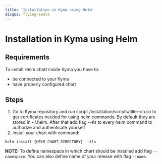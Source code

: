 ```yaml
---
title: 'Installation in Kyma using Helm'
disqus: flying-seals
---
```


Installation in Kyma using Helm
===


## Requirements
To install Helm chart inside Kyma you have to:
- be connected to your Kyma
- have properly configured chart

## Steps
1. Go to Kyma repository and run script /installation/scripts/tiller-sh.sh to get certificates needed for using helm commands. By default they are stored in ~/.helm. After that add flag --tls to every helm command to authorize and authenticate yourself
2. Install your chart with command:
``` 
helm install {HELM_CHART_DIRECTORY} --tls 
```
**NOTE:** To define namespace in which chart should be installed add flag `--namespace`. You can also define name of your release with flag `--name`.